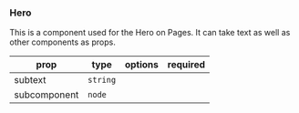 ### Hero
This is a component used for the Hero on Pages. It can take text as well as other components as props.

| prop | type | options | required |
| --- | --- | --- | --- |
| subtext | `string` |  | |
| subcomponent | `node` | | |